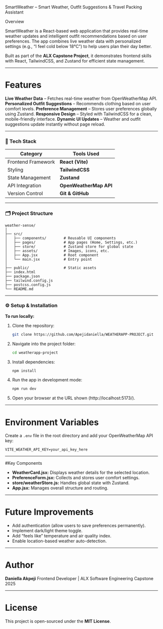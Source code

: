 
 SmartWeather – Smart Weather, Outfit Suggestions & Travel Packing Assistant

Overview

SmartWeather is a React-based web application that provides real-time weather updates and intelligent outfit recommendations based on user preferences.
The app combines live weather data with personalized settings (e.g., “I feel cold below 18°C”) to help users plan their day better.

Built as part of the **ALX Capstone Project**, it demonstrates frontend skills with React, TailwindCSS, and Zustand for efficient state management.

---

# Features

**Live Weather Data** – Fetches real-time weather from OpenWeatherMap API.
**Personalized Outfit Suggestions** – Recommends clothing based on user comfort levels.
**Preference Management** – Stores user preferences globally using Zustand.
**Responsive Design** – Styled with TailwindCSS for a clean, mobile-friendly interface.
**Dynamic UI Updates** – Weather and outfit suggestions update instantly without page reload.

---

### 🧰 Tech Stack

| Category           | Tools Used             |
| ------------------ | ---------------------- |
| Frontend Framework | **React (Vite)**       |
| Styling            | **TailwindCSS**        |
| State Management   | **Zustand**            |
| API Integration    | **OpenWeatherMap API** |
| Version Control    | **Git & GitHub**       |

---

### 🗂️ Project Structure

```
weather-sense/
│
├── src/
│   ├── components/        # Reusable UI components
│   ├── pages/             # App pages (Home, Settings, etc.)
│   ├── store/             # Zustand store for global state
│   ├── assets/            # Images, icons, etc.
│   ├── App.jsx            # Root component
│   └── main.jsx           # Entry point
│
├── public/                # Static assets
├── index.html
├── package.json
├── tailwind.config.js
├── postcss.config.js
└── README.md
```

---

### ⚙️ Setup & Installation

**To run locally:**

1. Clone the repository:

   ```bash
   git clone https://github.com/Apejidaniella/WEATHERAPP-PROJECT.git
   ```
2. Navigate into the project folder:

   ```bash
   cd weatherapp-project
   ```
3. Install dependencies:

   ```bash
   npm install
   ```
4. Run the app in development mode:

   ```bash
   npm run dev
   ```
5. Open your browser at the URL shown (http://localhost:5173/).

---

# Environment Variables

Create a `.env` file in the root directory and add your OpenWeatherMap API key:

```
VITE_WEATHER_API_KEY=your_api_key_here
```

---

#Key Components

* **WeatherCard.jsx:** Displays weather details for the selected location.
* **PreferenceForm.jsx:** Collects and stores user comfort settings.
* **store/weatherStore.js:** Handles global state with Zustand.
* **App.jsx:** Manages overall structure and routing.

---

# Future Improvements

* Add authentication (allow users to save preferences permanently).
* Implement dark/light theme toggle.
* Add “feels like” temperature and air quality index.
* Enable location-based weather auto-detection.

---

# Author

**Daniella Akpeji**
Frontend Developer | ALX Software Engineering Capstone 2025

---

# License

This project is open-sourced under the **MIT License**.

